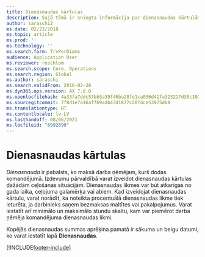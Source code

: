 ```yaml
---
title: Dienasnaudas kārtulas
description: Šajā tēmā ir sniegta informācija par dienasnaudas kārtulām.
author: saraschi2
ms.date: 02/23/2018
ms.topic: article
ms.prod: ''
ms.technology: ''
ms.search.form: TrvPerDiems
audience: Application User
ms.reviewer: roschlom
ms.search.scope: Core, Operations
ms.search.region: Global
ms.author: saraschi
ms.search.validFrom: 2016-02-28
ms.dyn365.ops.version: AX 7.0.0
ms.openlocfilehash: 4a33fa7ddc57bb5a39f46ba28fe1ca036d42fa323217d30c102b723439f121ff
ms.sourcegitcommit: 7f8d1e7a16af769adb43d1877c28fdce53975db8
ms.translationtype: HT
ms.contentlocale: lv-LV
ms.lasthandoff: 08/06/2021
ms.locfileid: "6992890"
---
```

# <a name="per-diem-rules"></a>Dienasnaudas kārtulas

*Dienasnauda* ir pabalsts, ko maksā darba ņēmējam, kurš dodas komandējumā. Izdevumu pārvaldībā varat izveidot dienasnaudas kārtulas dažādām ceļošanas situācijām. Dienasnaudas likmes var būt atkarīgas no gada laika, ceļojuma galamērķa vai abiem. Kad izveidojat dienasnaudas kārtulu, varat norādīt, ka noteikta procentuālā dienasnaudas likme tiek ieturēta, ja darbinieks saņem bezmaksas maltītes vai pakalpojumus. Varat iestatīt arī minimālo un maksimālo stundu skaitu, kam var piemērot darba ņēmēja komandējuma dienasnaudas likmi.

Kopējās dienasnaudas summas aprēķina pamatā ir sākuma un beigu datumi, ko varat iestatīt lapā **Dienasnaudas**.


[!INCLUDE[footer-include](../includes/footer-banner.md)]